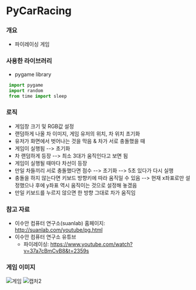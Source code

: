 # PyCarRacing

### 개요
  -  파이레이싱 게임

### 사용한 라이브러리
  - pygame library
   ```python
    import pygame
    import random
    from time import sleep
   ```
### 로직
  - 게임창 크기 및 RGB값 설정
  - 랜덤하게 나올 차 이미지, 게임 유저의 위치, 차 위치 초기화
  - 유저가 화면에서 벗어나는 것을 막음 & 차가 서로 충돌했을 때
  - 게임이 실행됨 --> 초기화
  - 차 랜덤하게 등장 --> 최소 3대가 움직인다고 보면 됨
  - 게임이 실행될 때마다 차선이 등장
  - 만일 차들끼리 서로 충돌했다면 점수 --> 초기화 --> 5초 있다가 다시 실행
  - 충돌을 하지 않는다면 키보드 방향키에 따라 움직일 수 있음 --> 현재 x좌표로만 설정했으나 후에 y좌표 역시 움직이는 것으로 설정해 놓겠음
  - 만일 키보드를 누르지 않으면 한 방향 그대로 차가 움직임

### 참고 자료 
  - 이수안 컴퓨터 연구소(suanlab) 홈페이지: <http://suanlab.com/youtube/pg.html>
  - 이수안 컴퓨터 연구소 유튜브 
     - 파이레이싱: <https://www.youtube.com/watch?v=37a7cBmCvB8&t=2359s>

### 게임 이미지
![게임](https://user-images.githubusercontent.com/96816327/148972152-65d1b3e1-8ab7-4b24-ad76-17914af0ac41.png)
![캡처2](https://user-images.githubusercontent.com/96816327/148971616-ab102f27-841c-497d-ba43-627f3fd587d4.PNG)    
    
  
   
   
   
